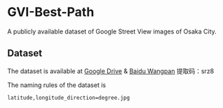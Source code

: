 # GVI-Best-Path
A publicly available dataset of Google Street View images of Osaka City.
## Dataset
The dataset is available at [Google Drive](https://drive.google.com/file/d/1HMxUILJxWDgY6Qi3eZcc0OJOD-f3lZqh/view?usp=sharing) & [Baidu Wangpan](https://pan.baidu.com/s/1-pvIfYggd0AsoLPviP3UdQ) 提取码：srz8

The naming rules of the dataset is <pre><code>latitude,longitude_direction=degree.jpg</code></pre>
